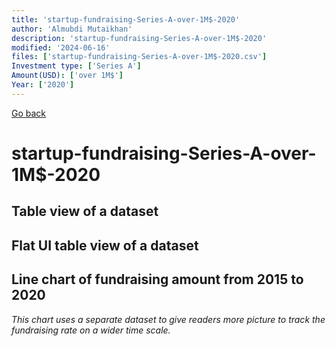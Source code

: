 ```yaml
---
title: 'startup-fundraising-Series-A-over-1M$-2020'
author: 'Almubdi Mutaikhan'
description: 'startup-fundraising-Series-A-over-1M$-2020'
modified: '2024-06-16'
files: ['startup-fundraising-Series-A-over-1M$-2020.csv']
Investment type: ['Series A']
Amount(USD): ['over 1M$']
Year: ['2020']
---
```


[Go back](/)

# startup-fundraising-Series-A-over-1M$-2020

## Table view of a dataset
<Table url="startup-fundraising-Series-A-over-1M$-2020.csv" />

## Flat UI table view of a dataset

<FlatUiTable
    url="startup-fundraising-Series-A-over-1M$-2020.csv"
/>

## Line chart of fundraising amount from 2015 to 2020
*This chart uses a separate dataset to give readers more picture to track the fundraising rate on a wider time scale.*

<LineChart
    title="Startup fundraising from 2015 to 2020"
    xAxis="Year"
    yAxis="Amount in USD"
    data="startup-fundraising-2015-2020.csv"
/>
